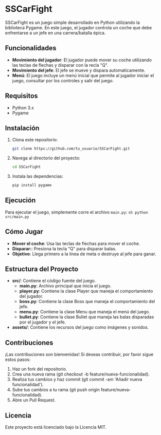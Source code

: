 # SSCarFight

SSCarFight es un juego simple desarrollado en Python utilizando la biblioteca Pygame. En este juego, el jugador controla un coche que debe enfrentarse a un jefe en una carrera/batalla épica.

## Funcionalidades

- **Movimiento del jugador**: El jugador puede mover su coche utilizando las teclas de flechas y disparar con la recla "Q".
- **Movimiento del jefe**: El jefe se mueve y dispara automaticamente.
- **Menú**: El juego incluye un menú inicial que permite al jugador iniciar el juego, consultar por los controles y salir del juego.

## Requisitos

- Python 3.x
- Pygame

## Instalación

1. Clona este repositorio:
    ```sh
    git clone https://github.com/tu_usuario/SSCarFight.git
    ```
2. Navega al directorio del proyecto:
    ```sh
    cd SSCarFight
    ```
3. Instala las dependencias:
    ```sh
    pip install pygame
    ```

## Ejecución

Para ejecutar el juego, simplemente corre el archivo `main.py`:
    ```sh
    python src/main.py
    ```
## Cómo Jugar

- **Mover el coche**: Usa las teclas de flechas para mover el coche.
- **Disparar:**: Presiona la tecla "Q" para disparar balas.
- **Objetivo**: Llega primero a la línea de meta o destruye al jefe para ganar.

## Estructura del Proyecto

- **src/**: Contiene el código fuente del juego.
   - **main.py**: Archivo principal que inicia el juego.
   - **player.py**: Contiene la clase Player que maneja el comportamiento del jugador.
   - **boss.py**: Contiene la clase Boss que maneja el comportamiento del jefe.
   - **menu.py**: Contiene la clase Menu que maneja el menú del juego.
   - **bullet.py**: Contiene la clase Bullet que maneja las balas disparadas por el jugador y el jefe.
- **assets/**: Contiene los recursos del juego como imágenes y sonidos.

## Contribuciones

¡Las contribuciones son bienvenidas! Si deseas contribuir, por favor sigue estos pasos:

1. Haz un fork del repositorio.
2. Crea una nueva rama (git checkout -b feature/nueva-funcionalidad).
3. Realiza tus cambios y haz commit (git commit -am 'Añadir nueva funcionalidad').
4. Sube tus cambios a tu rama (git push origin feature/nueva-funcionalidad).
5. Abre un Pull Request.

## Licencia

Este proyecto está licenciado bajo la Licencia MIT. 